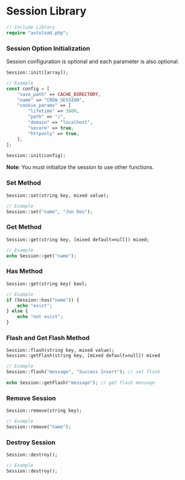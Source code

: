 # Session Library



```php
// Include Library
require "autoload.php";
```


### Session Option Initialization
Session configuration is optional and each parameter is also optional.

```text
Session::init([array]);
```

```php
// Example
const config = [
    "save_path" => CACHE_DIRECTORY,
    "name" => "CREW_SESSION",
    "cookie_params" => [
        "lifetime" => 3600,
        "path" => "/",
        "domain" => "localhost",
        "secure" => true,
        "httponly" => true,
    ],
];

Session::init(config);
```

__Note__: You must initialize the session to use other functions.

### Set Method
```text
Session::set(string key, mixed value);
```

```php
// Example
Session::set("name", "Jon Deo");
```

### Get Method
```text
Session::get(string key, [mixed default=null]) mixed;
```

```php
// Example
echo Session::get("name");
```

### Has Method
```text
Session::get(string key) bool;
```

```php
// Example
if (Session::has("name")) {
    echo "exist";
} else {
    echo "not exist";
}
```

### Flash and Get Flash Method
```text
Session::flash(string key, mixed value);
Session::getFlash(string key, [mixed default=null]) mixed
```

```php
// Example
Session::flash("message", "Success Insert"); // set flash

echo Session::getFlash("message"); // get flash message
```

### Remove Session
```text
Session::remove(string key);
```

```php
// Example
Session::remove("name");
```

### Destroy Session
```text
Session::destroy();
```

```php
// Example
Session::destroy();
```


